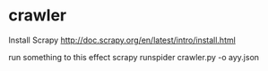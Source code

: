 # crawler

Install Scrapy
http://doc.scrapy.org/en/latest/intro/install.html

run something to this effect
scrapy runspider crawler.py -o ayy.json
